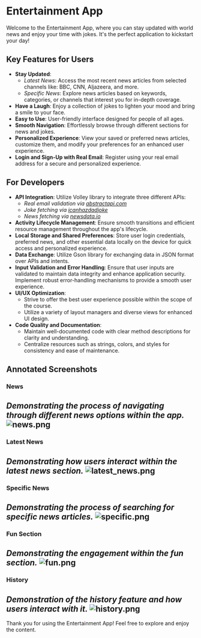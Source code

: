 # Entertainment App

Welcome to the Entertainment App, where you can stay updated with world news and enjoy your time with jokes. It's the perfect application to kickstart your day!

## Key Features for Users

- **Stay Updated**:
  - *Latest News*: Access the most recent news articles from selected channels like: BBC, CNN, Aljazeera, and more.
  - *Specific News*: Explore news articles based on keywords, categories, or channels that interest you for in-depth coverage.
- **Have a Laugh**: Enjoy a collection of jokes to lighten your mood and bring a smile to your face.
- **Easy to Use**: User-friendly interface designed for people of all ages.
- **Smooth Navigation**: Effortlessly browse through different sections for news and jokes.
- **Personalized Experience**: View your saved or preferred news articles, customize them, and modify your preferences for an enhanced user experience.
- **Login and Sign-Up with Real Email**: Register using your real email address for a secure and personalized experience.


## For Developers

- **API Integration**: Utilize Volley library to integrate three different APIs:
  - *Real email validation via [abstractapi.com](https://www.abstractapi.com/)*
  - *Joke fetching via [icanhazdadjoke](https://www.icanhazdadjoke.com/)*
  - *News fetching via [newsdata.io](https://newsdata.io)*
- **Activity Lifecycle Management**: Ensure smooth transitions and efficient resource management throughout the app's lifecycle.
- **Local Storage and Shared Preferences**: Store user login credentials, preferred news, and other essential data locally on the device for quick access and personalized experience.
- **Data Exchange**: Utilize Gson library for exchanging data in JSON format over APIs and intents.
- **Input Validation and Error Handling**: Ensure that user inputs are validated to maintain data integrity and enhance application security. Implement robust error-handling mechanisms to provide a smooth user experience.
- **UI/UX Optimization**: 
  - Strive to offer the best user experience possible within the scope of the course.
  - Utilize a variety of layout managers and diverse views for enhanced UI design.
- **Code Quality and Documentation**: 
  - Maintain well-documented code with clear method descriptions for clarity and understanding.
  - Centralize resources such as strings, colors, and styles for consistency and ease of maintenance.

## Annotated Screenshots

### News
*Demonstrating the process of navigating through different news options within the app.*
![news.png](app%2Fsrc%2Fmain%2Fres%2Fdrawable%2Fannotated_screenshots%2Fnews.png)
---

### Latest News
*Demonstrating how users interact within the latest news section.*
![latest_news.png](app%2Fsrc%2Fmain%2Fres%2Fdrawable%2Fannotated_screenshots%2Flatest_news.png)
---

### Specific News
*Demonstrating the process of searching for specific news articles.*
![specific.png](app%2Fsrc%2Fmain%2Fres%2Fdrawable%2Fannotated_screenshots%2Fspecific.png)
---

### Fun Section
*Demonstrating the engagement within the fun section.*
![fun.png](app%2Fsrc%2Fmain%2Fres%2Fdrawable%2Fannotated_screenshots%2Ffun.png)
---

### History
*Demonstration of the history feature and how users interact with it.*
![history.png](app%2Fsrc%2Fmain%2Fres%2Fdrawable%2Fannotated_screenshots%2Fhistory.png)
---

Thank you for using the Entertainment App! Feel free to explore and enjoy the content.
